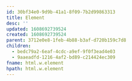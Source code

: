```yaml
---
id: 30bf34e0-9d9b-41a1-8f09-7b2d99863313
title: Element
desc: ''
updated: 1608692739524
created: 1608692739524
parent: 3712e0e8-1feb-4b88-b3af-d720b159c7d8
children:
  - bedc79a2-6eaf-4cdc-a9ef-9f0f3ead4e03
  - 9aaeadfd-1216-4af2-bd89-c214424ec309
fname: html.w.element
hpath: html.w.element
---
```




